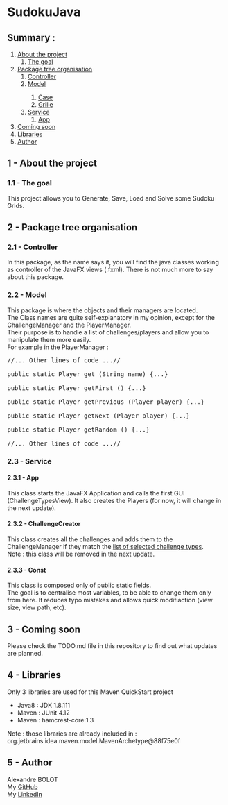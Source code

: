 <h1>SudokuJava <a href="https://www.codefactor.io/repository/github/alexbolot/sudokujava"><img src="https://www.codefactor.io/repository/github/alexbolot/sudokujava/badge" alt="" /></a></h1>
<h2>Summary :</h2>
<ol>
<li><a href="https://github.com/AlexBolot/SudokuJava#1---about-the-project ">About the project</a><br />
<ol>
<li><a href="https://github.com/AlexBolot/SudokuJava#11---the-goal ">The goal</a></li>
</ol>
</li>
<li><a href="https://github.com/AlexBolot/SudokuJava#2---package-tree-organisation ">Package tree organisation</a>
<ol>
<li><a href="https://github.com/AlexBolot/SudokuJava#21---controller ">Controller</a></li>
<li><a href="https://github.com/AlexBolot/SudokuJava#22---model ">Model</a></li>
<ol>
<li><a href="https://github.com/AlexBolot/SudokuJava#221---case ">Case</a></li>
<li><a href="https://github.com/AlexBolot/SudokuJava#222---grille ">Grille</a></li>
</ol>
<li><a href="https://github.com/AlexBolot/SudokuJava#23---service ">Service</a>
<ol>
<li><a href="https://github.com/AlexBolot/SudokuJava#231---app ">App</a></li>
</ol>
</li>
</ol>
</li>
<li><a href="https://github.com/AlexBolot/SudokuJava/#3---coming-soon ">Coming soon</a></li>
<li><a href="https://github.com/AlexBolot/SudokuJava/#4---libraries ">Libraries</a></li>
<li><a href="https://github.com/AlexBolot/SudokuJava/#5---author ">Author</a></li>
</ol>
<h2>1 - About the project</h2>
<h3>1.1 - The goal</h3>
<p>This project allows you to Generate, Save, Load and Solve some Sudoku Grids.</p>
<h2>2 - Package tree organisation</h2>
<h3>2.1 - Controller</h3>
<p>In this package, as the name says it, you will find the java classes working as controller of the JavaFX views (.fxml). There is not much more to say about this package.</p>
<h3>2.2 - Model</h3>
<p>This package is where the objects and their managers are located.<br />The Class names are quite self-explanatory in my opinion, except for the ChallengeManager and the PlayerManager.<br />Their purpose is to handle a list of challenges/players and allow you to manipulate them more easily.<br />For example in the PlayerManager :</p>
<pre>//... Other lines of code ...//<br /><br />public static Player get (String name) {...}<br /><br />public static Player getFirst () {...}<br /><br />public static Player getPrevious (Player player) {...}<br /><br />public static Player getNext (Player player) {...}<br /><br />public static Player getRandom () {...}<br /><br />//... Other lines of code ...//</pre>
<h3>2.3 - Service</h3>
<h4>2.3.1 - App</h4>
<p>This class starts the JavaFX Application and calls the first GUI (ChallengeTypesView). It also creates the Players (for now, it will change in the next update).</p>
<h4>2.3.2 - ChallengeCreator</h4>
<p>This class creates all the challenges and adds them to the ChallengeManager if they match the <a href="https://github.com/AlexBolot/SudokuJava#13---selecting-types">list of selected challenge types</a>.<br />Note : this class will be removed in the next update.</p>
<h4>2.3.3 - Const</h4>
<p>This class is composed only of public static fields.<br />The goal is to centralise most variables, to be able to change them only from here. It reduces typo mistakes and allows quick modifiaction (view size, view path, etc).</p>
<h2>3 - Coming soon</h2>
<p>Please check the TODO.md file in this repository to find out what updates are planned.</p>
<h2>4 - Libraries</h2>
<p>Only 3 libraries are used for this Maven QuickStart project</p>
<ul>
<li>Java8 : JDK 1.8.111</li>
<li>Maven : JUnit 4.12</li>
<li>Maven : hamcrest-core:1.3</li>
</ul>
<p>Note : those libraries are already included in : org.jetbrains.idea.maven.model.MavenArchetype@88f75e0f</p>
<h2>5 - Author</h2>
<p>Alexandre BOLOT<br />My <a href="https://github.com/AlexBolot">GitHub</a><br />My <a href="https://www.linkedin.com/in/alexandrebolot">LinkedIn</a></p>

